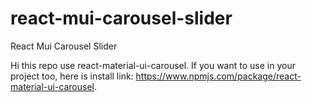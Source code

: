 # react-mui-carousel-slider
React Mui Carousel Slider

Hi this repo use react-material-ui-carousel.
If you want to use in your project too, here is install link: https://www.npmjs.com/package/react-material-ui-carousel.
